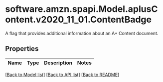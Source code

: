 # software.amzn.spapi.Model.aplusContent.v2020_11_01.ContentBadge
A flag that provides additional information about an A+ Content document.

## Properties

Name | Type | Description | Notes
------------ | ------------- | ------------- | -------------

[[Back to Model list]](../README.md#documentation-for-models) [[Back to API list]](../README.md#documentation-for-api-endpoints) [[Back to README]](../README.md)

